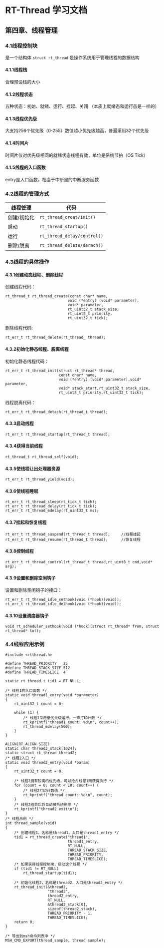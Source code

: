 # RT-Thread 学习文档
## 第四章、线程管理
### 4.1线程控制块
是一个结构体   `struct rt_thread`
是操作系统用于管理线程的数据结构
#### 4.1.1线程栈
合理预设栈的大小
#### 4.1.2线程状态
五种状态：初始、就绪、运行、挂起、关闭
（本质上就绪态和运行态是一样的）
#### 4.1.3线程优先级
大支持256个优先级（0-255）数值越小优先级越高，普遍采用32个优先级
#### 4.1.4时间片
时间片仅对优先级相同的就绪状态线程有效，单位是系统节拍（OS Tick）
#### 4.1.5线程的入口函数
entry是入口函数，相当于中断里的中断服务函数
### 4.2线程的管理方式
| 线程管理    | 代码                        |
| ----------- | --------------------------- |
| 创建/初始化 | `rt_thread_creat/init()`    |
| 启动        | `rt_thread_startup()`       |
| 运行        | `rt_thread_delay/control()` |
| 删除/脱离   | `rt_thread_delete/derach()` |
### 4.3线程的具体操作
#### 4.3.1创建动态线程、删除线程
创建线程代码：
```
rt_thread_t rt_thread_create(const char* name,
                            void (*entry) (void* parameter),
                            void* parameter,
                            rt_uint32_t stack_size,
                            rt_uint8_t priority,
                            rt_uint32_t tick);
```
删除线程代码:
```
rt_err_t rt_thread_delete(rt_thread_ thread);
```
#### 4.3.2初始化静态线程、脱离线程
初始化静态线程代码：
```
rt_err_t rt_thread_init(struct rt_thread* thread,
                        const char* name,
                        void (*entry) (void* parameter),void* parameter,
                        void* stack_start,rt_uint32_t stack_size,
                        rt_uint8_t priority,rt_uint32_t tick);
```
线程脱离代码：
```
rt_err_t rt_thread_detach(rt_thread_t thread);
```
#### 4.3.3启动线程
```
rt_err_t rt_thread_startup(rt_thread_t thread);
```
#### 4.3.4获得当前线程
```
rt_thread_t rt_thread_self(void);
```
#### 4.3.5使线程让出处理器资源
```
rt_err_t rt_thread_yield(void);
```
#### 4.3.6使线程睡眠
```
rt_err_t rt_thread_sleep(rt_tick_t tick);
rt_err_t rt_thread_delay(rt_tick_t tick);
rt_err_t rt_thread_mdelay(rt_uint32_t ms);
```
#### 4.3.7挂起和恢复线程
```
rt_err_t rt_thread_suspend(rt_thread_t thread);     //线程挂起
rt_err_t rt_thread_resume(rt_thread_t thread);      //恢复线程
```
#### 4.3.8控制线程
```
rt_err_t rt_thread_control(rt_thread_t thread,rt_uint8_t cmd,void* arg);
```
#### 4.3.9设置和删除空闲钩子
设置和删除空闲钩子的接口：
```
rt_err_t rt_thread_idle_sethook(void (*hook)(void));
rt_err_t rt_thread_idle_delhook(void (*hook)(void));
```
#### 4.3.10设置调度器钩子
```
void rt_scheduler_sethook(void (*hook)(struct rt_thread* from, struct rt_thread* to));
```
### 4.4线程应用示例
```
#include <rtthread.h>

#define THREAD_PRIORITY   25
#define THREAD_STACK_SIZE 512
#define THREAD_TIMESLICE  4

static rt_thread_t tid1 = RT_NULL;

/* 线程1的入口函数 */
static void thread1_entry(void *parameter)
{
    rt_uint32_t count = 0;

    while (1) {
        /* 线程1采用低优先级运行，一直打印计数 */
        rt_kprintf("thread1 count: %d\n", count++);
        rt_thread_mdelay(500);
    }
}

ALIGN(RT_ALIGN_SIZE)
static char thread2_stack[1024];
static struct rt_thread thread2;
/* 线程2入口 */
static void thread2_entry(void *param)
{
    rt_uint32_t count = 0;

    /* 线程2拥有较高的优先级，可以抢占线程1而获得执行 */
    for (count = 0; count < 10; count++) {
        /* 线程2打印计数值 */
        rt_kprintf("thread count: %d\n", count);
    }
    /* 线程2结束后将自动被系统删除 */
    rt_kprintf("thread2 exit\n");
}
/* 线程示例 */
int thread_sample(void)
{
    /* 创建线程1，名称是thread1，入口是thread1_entry */
    tid1 = rt_thread_create("thread1",
                            thread1_entry,
                            RT_NULL,
                            THREAD_STACK_SIZE,
                            THREAD_PRIORITY,
                            THREAD_TIMESLICE);
    /* 如果获得线程控制块，启动这个线程 */
    if (tid1 != RT_NULL)
        rt_thread_startup(tid1);

    /* 初始化线程2，名称是thread2，入口是thread2_entry */
    rt_thread_init(&thread2,
                   "thread2",
                   thread2_entry,
                   RT_NULL,
                   &thread2_stack[0],
                   sizeof(thread2_stack),
                   THREAD_PRIORITY - 1,
                   THREAD_TIMESLICE);
    return 0;
}

/* 导出到msh命令列表中 */
MSH_CMD_EXPORT(thread_sample, thread sample);
```
